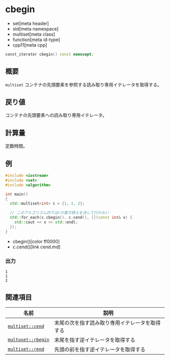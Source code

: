 # cbegin
* set[meta header]
* std[meta namespace]
* multiset[meta class]
* function[meta id-type]
* cpp11[meta cpp]

```cpp
const_iterator cbegin() const noexcept;
```


## 概要
`multiset` コンテナの先頭要素を参照する読み取り専用イテレータを取得する。


## 戻り値
コンテナの先頭要素への読み取り専用イテレータ。


## 計算量
定数時間。


## 例
```cpp example
#include <iostream>
#include <set>
#include <algorithm>

int main()
{
  std::multiset<int> c = {1, 1, 2};

  // このアルゴリズム内ではcの書き換えを決して行わない
  std::for_each(c.cbegin(), c.cend(), [](const int& x) {
    std::cout << x << std::endl;
  });
}
```
* cbegin()[color ff0000]
* c.cend()[link cend.md]

### 出力
```
1
1
2
```

## 関連項目

| 名前                       | 説明                             |
|----------------------------|----------------------------------|
| [`multiset::cend`](cend.md)     | 末尾の次を指す読み取り専用イテレータを取得する |
| [`multuset::rbegin`](rbegin.md) | 末尾を指す逆イテレータを取得する |
| [`multiset::rend`](rend.md)     | 先頭の前を指す逆イテレータを取得する |

